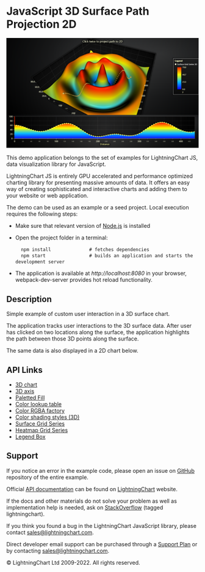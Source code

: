 # JavaScript 3D Surface Path Projection 2D

![JavaScript 3D Surface Path Projection 2D](surfacePath-darkGold.png)

This demo application belongs to the set of examples for LightningChart JS, data visualization library for JavaScript.

LightningChart JS is entirely GPU accelerated and performance optimized charting library for presenting massive amounts of data. It offers an easy way of creating sophisticated and interactive charts and adding them to your website or web application.

The demo can be used as an example or a seed project. Local execution requires the following steps:

-   Make sure that relevant version of [Node.js](https://nodejs.org/en/download/) is installed
-   Open the project folder in a terminal:

          npm install              # fetches dependencies
          npm start                # builds an application and starts the development server

-   The application is available at _http://localhost:8080_ in your browser, webpack-dev-server provides hot reload functionality.


## Description

Simple example of custom user interaction in a 3D surface chart.

The application tracks user interactions to the 3D surface data.
After user has clicked on two locations along the surface, the application highlights the path between those 3D points along the surface.

The same data is also displayed in a 2D chart below.


## API Links

* [3D chart]
* [3D axis]
* [Paletted Fill]
* [Color lookup table]
* [Color RGBA factory]
* [Color shading styles (3D)]
* [Surface Grid Series]
* [Heatmap Grid Series]
* [Legend Box]


## Support

If you notice an error in the example code, please open an issue on [GitHub][0] repository of the entire example.

Official [API documentation][1] can be found on [LightningChart][2] website.

If the docs and other materials do not solve your problem as well as implementation help is needed, ask on [StackOverflow][3] (tagged lightningchart).

If you think you found a bug in the LightningChart JavaScript library, please contact sales@lightningchart.com.

Direct developer email support can be purchased through a [Support Plan][4] or by contacting sales@lightningchart.com.

[0]: https://github.com/Arction/
[1]: https://lightningchart.com/lightningchart-js-api-documentation/
[2]: https://lightningchart.com
[3]: https://stackoverflow.com/questions/tagged/lightningchart
[4]: https://lightningchart.com/support-services/

© LightningChart Ltd 2009-2022. All rights reserved.


[3D chart]: https://lightningchart.com/js-charts/api-documentation/v7.0.1/classes/Chart3D.html
[3D axis]: https://lightningchart.com/js-charts/api-documentation/v7.0.1/classes/Axis3D.html
[Paletted Fill]: https://lightningchart.com/js-charts/api-documentation/v7.0.1/classes/PalettedFill.html
[Color lookup table]: https://lightningchart.com/js-charts/api-documentation/v7.0.1/classes/LUT.html
[Color RGBA factory]: https://lightningchart.com/js-charts/api-documentation/v7.0.1/functions/ColorRGBA.html
[Color shading styles (3D)]: https://lightningchart.com/js-charts/api-documentation/v7.0.1/variables/ColorShadingStyles.html
[Surface Grid Series]: https://lightningchart.com/js-charts/api-documentation/v7.0.1/classes/SurfaceGridSeries3D.html
[Heatmap Grid Series]: https://lightningchart.com/js-charts/api-documentation/v7.0.1/classes/HeatmapGridSeriesIntensityValues.html
[Legend Box]: https://lightningchart.com/js-charts/api-documentation/v7.0.1/classes/Chart.html#addLegendBox

